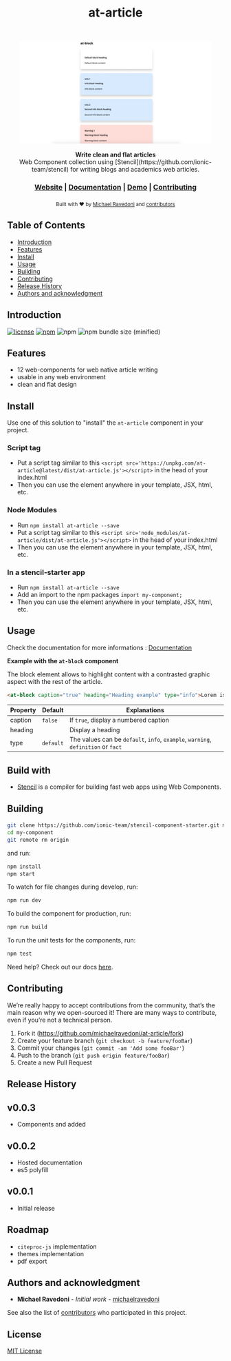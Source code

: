 <h1 align="center">at-article</h1> <br>
<p align="center">
    <img alt="at-article logo" title="at-article logo" src="docs/at-article.gif" width="450">
</p>
<div align="center">
  <strong>Write clean and flat articles</strong>
</div>
<div align="center">
  Web Component collection using [Stencil](https://github.com/ionic-team/stencil) for writing blogs and academics web articles.
</div>

<div align="center">
  <h3>
    <a href="https://michaelravedoni.github.io/at-article/">Website</a>
    <span> | </span>
    <a href="https://michaelravedoni.github.io/at-article/documentation/">Documentation</a>
    <span> | </span>
    <a href="https://michaelravedoni.github.io/at-article/demo/">Demo</a>
    <span> | </span>
    <a href="#contributing">
      Contributing
    </a>
  </h3>
</div>

<div align="center">
  <sub>Built with ❤︎ by
  <a href="https://michael.ravedoni.com/en">Michael Ravedoni</a> and
  <a href="https://github.com/michaelravedoni/at-article/contributors">
    contributors
  </a>
</div>

## Table of Contents

- [Introduction](#introduction)
- [Features](#features)
- [Install](#install)
- [Usage](#usage)
- [Building](#building)
- [Contributing](#contributing)
- [Release History](#release-history)
- [Authors and acknowledgment](#authors-and-acknowledgment)

## Introduction
[![license](https://img.shields.io/github/license/mashape/apistatus.svg?style=flat-square)](https://github.com/michaelravedoni/at-article/blob/master/LICENSE)
[![npm](https://img.shields.io/npm/v/at-article.svg?style=flat-square)](https://www.npmjs.com/package/at-article)
![npm](https://img.shields.io/npm/dt/at-article.svg?style=flat-square)
![npm bundle size (minified)](https://img.shields.io/bundlephobia/min/at-article.svg?style=flat-square)

## Features

- 12 web-components for web native article writing
- usable in any web environment
- clean and flat design

## Install

Use one of this solution to "install" the `at-article` component in your project.

### Script tag

- Put a script tag similar to this `<script src='https://unpkg.com/at-article@latest/dist/at-article.js'></script>` in the head of your index.html
- Then you can use the element anywhere in your template, JSX, html, etc.

### Node Modules
- Run `npm install at-article --save`
- Put a script tag similar to this `<script src='node_modules/at-article/dist/at-article.js'></script>` in the head of your index.html
- Then you can use the element anywhere in your template, JSX, html, etc.

### In a stencil-starter app
- Run `npm install at-article --save`
- Add an import to the npm packages `import my-component;`
- Then you can use the element anywhere in your template, JSX, html, etc.

## Usage

Check the documentation for more informations : [Documentation](https://michaelravedoni.github.io/documentation)

**Example with the `at-block` component**

The block element allows to highlight content with a contrasted graphic aspect with the rest of the article.

```html
<at-block caption="true" heading="Heading example" type="info">Lorem ispum</at-block>
```

Property | Default | Explanations
--- | --- | ---
caption | `false` | If `true`, display a numbered caption
heading  |   |  Display a heading
type  | `default` |  The values can be `default`, `info`, `example`, `warning`, `definition` or `fact`


## Build with

- [Stencil](https://github.com/ionic-team/stencil) is a compiler for building fast web apps using Web Components.

## Building

```bash
git clone https://github.com/ionic-team/stencil-component-starter.git my-component
cd my-component
git remote rm origin
```

and run:

```bash
npm install
npm start
```

To watch for file changes during develop, run:

```bash
npm run dev
```

To build the component for production, run:

```bash
npm run build
```

To run the unit tests for the components, run:

```bash
npm test
```

Need help? Check out our docs [here](https://stenciljs.com/docs/my-first-component).

## Contributing

We’re really happy to accept contributions from the community, that’s the main reason why we open-sourced it! There are many ways to contribute, even if you’re not a technical person.

1. Fork it (<https://github.com/michaelravedoni/at-article/fork>)
2. Create your feature branch (`git checkout -b feature/fooBar`)
3. Commit your changes (`git commit -am 'Add some fooBar'`)
4. Push to the branch (`git push origin feature/fooBar`)
5. Create a new Pull Request

## Release History

## v0.0.3
* Components <at-abstract> and <at-summary> added

## v0.0.2
* Hosted documentation
* es5 polyfill

## v0.0.1
* Initial release

## Roadmap

- `citeproc-js` implementation
- themes implementation
- pdf export

## Authors and acknowledgment

* **Michael Ravedoni** - *Initial work* - [michaelravedoni](https://github.com/michaelravedoni)

See also the list of [contributors](https://github.com/michaelravedoni/at-article/contributors) who participated in this project.

## License

[MIT License](https://opensource.org/licenses/MIT)
